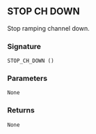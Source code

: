 ## STOP CH DOWN

Stop ramping channel down.


### Signature

`STOP_CH_DOWN ()`


### Parameters

`None`


### Returns

`None`